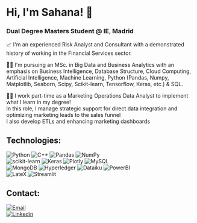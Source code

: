 # Hi, I'm Sahana! 👋
### Dual Degree Masters Student @ IE, Madrid

📈 I'm an experienced Risk Analyst and Consultant with a demonstrated history of working in the Financial Services sector. 

👩‍🎓 I'm pursuing an MSc. in Big Data and Business Analytics with an emphasis on Business Intelligence, Database Structure, Cloud Computing, Artificial Intelligence, Machine Learning, Python (Pandas, Numpy, Matplotlib, Seaborn, Scipy, Scikit-learn, Tensorflow, Keras, etc.) & SQL.  

👩‍💻 I work part-time as a Marketing Operations Data Analyst to implement what I learn in my degree!<br>
In this role, I manage strategic support for direct data integration and optimizing marketing leads to the sales funnel<br>
I also develop ETLs and enhancing marketing dashboards

<!--
https://ileriayo.github.io/markdown-badges/
-->

## Technologies:
![Python](https://img.shields.io/badge/python-3670A0?style=for-the-badge&logo=python&logoColor=ffdd54)
![C++](https://img.shields.io/badge/C%2B%2B-00599C?style=for-the-badge&logo=c%2B%2B&logoColor=white)
![Pandas](https://img.shields.io/badge/pandas-%23150458.svg?style=for-the-badge&logo=pandas&logoColor=white)
![NumPy](https://img.shields.io/badge/numpy-%23013243.svg?style=for-the-badge&logo=numpy&logoColor=white)
</br>
![scikit-learn](https://img.shields.io/badge/scikit--learn-%23F7931E.svg?style=for-the-badge&logo=scikit-learn&logoColor=white)
![Keras](https://img.shields.io/badge/Keras-%23D00000.svg?style=for-the-badge&logo=Keras&logoColor=white)
![Plotly](https://img.shields.io/badge/Plotly-239120?style=for-the-badge&logo=plotly&logoColor=white)
![MySQL](https://img.shields.io/badge/mysql-%2300f.svg?style=for-the-badge&logo=mysql&logoColor=white)
</br>
![MongoDB](https://img.shields.io/badge/MongoDB-%234ea94b.svg?style=for-the-badge&logo=mongodb&logoColor=white)
![Hyperledger](https://img.shields.io/badge/hyperledger-2F3134?style=for-the-badge&logo=hyperledger&logoColor=white)
![Dataiku](https://img.shields.io/badge/Dataiku-2AB1AC?style=for-the-badge&logo=dataiku&logoColor=white)
![PowerBI](	https://img.shields.io/badge/PowerBI-F2C811?style=for-the-badge&logo=Power%20BI&logoColor=white)
</br>
![LateX](https://img.shields.io/badge/LaTeX-47A141?style=for-the-badge&logo=LaTeX&logoColor=white)
![Streamlit](https://img.shields.io/badge/Streamlit-FF4B4B?style=for-the-badge&logo=Streamlit&logoColor=white)
	
## Contact:

[![Email](https://img.shields.io/badge/sahanaroy05@gmail.com-email_personal_D14836?style=for-the-badge&logo=gmail&logoColor=white&labelColor=101010)](sahanaroy05@gmail.com)
</br>
[![Linkedin](https://img.shields.io/badge/linkedin.com/in/sahanaroy-0077B5?style=for-the-badge&logo=linkedin&logoColor=white)](https://www.linkedin.com/in/sahanaroy/)
